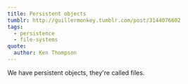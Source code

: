 ```yaml
---
title: Persistent objects
tumblr: http://guillermonkey.tumblr.com/post/3144076602
tags:
  - persistence
  - file-systems
quote:
  author: Ken Thompson
---
```


We have persistent objects, they're called files.

